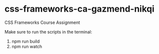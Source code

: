 # css-frameworks-ca-gazmend-nikqi
CSS Frameworks Course Assignment

Make sure to run the scripts in the terminal:
1. npm run build
2. npm run watch